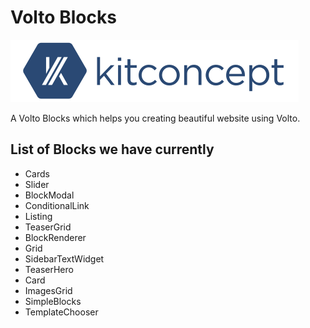 # Volto Blocks

![kitconcept GmbH](https://raw.githubusercontent.com/kitconcept/volto-form-builder/master/kitconcept.png)

A Volto Blocks which helps you creating beautiful website using Volto.

## List of Blocks we have currently

- Cards
- Slider
- BlockModal
- ConditionalLink
- Listing
- TeaserGrid
- BlockRenderer
- Grid
- SidebarTextWidget
- TeaserHero
- Card
- ImagesGrid
- SimpleBlocks
- TemplateChooser
